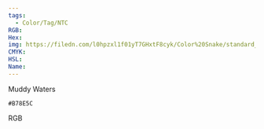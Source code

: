```yaml
---
tags:
  - Color/Tag/NTC
RGB:
Hex:
img: https://filedn.com/l0hpzxl1f01yT7GHxtF8cyk/Color%20Snake/standard_csv_to_svg//B78E5C.svg
CMYK:
HSL:
Name:
---
```

Muddy Waters
```palette
#B78E5C
```
RGB
